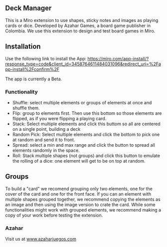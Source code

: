 ## Deck Manager

This is a Miro extension to use shapes, sticky notes and images as playing cards or dice.
Developed by Azahar Games, a board game publisher in Colombia. We use this extension to design and test board games in Miro.

## Installation

Use the following link to install the App:
https://miro.com/app-install/?response_type=code&client_id=3458764611484031096&redirect_uri=%2Fapp-install%2Fconfirm%2F

The app is currently a Beta.

### Functionality

- Shuffle: select multiple elements or groups of elements at once and shuffle them.
- Flip: group to elements first. Then use this bottom so those elements are flipped, as if you were flipping a playing card.
- Stack: Select multiple elements and click this buttom so all are centered on a single point, building a deck
- Random Pick: Select multiple elements and click the bottom to pick one at random and send it to front.
- Spread: select a min and max range and click the button to spread all elements randomly in the space.
- Roll: Stack multiple shapes (not groups) and click this button to emulate the rolling of a dice: one element will get to be on top at random.


## Groups
To build a "card" we recomend grouping only two elements, one for the cover of the card and one for the front face. If you can an element with multiple shapes grouped together, we recommend copying the elements as an image and then using the image version to crate the card. While some functionalities might work with grouped elements, we recommend making a copy of your work before testing the extension.

### Azahar

Visit us at www.azaharjuegos.com